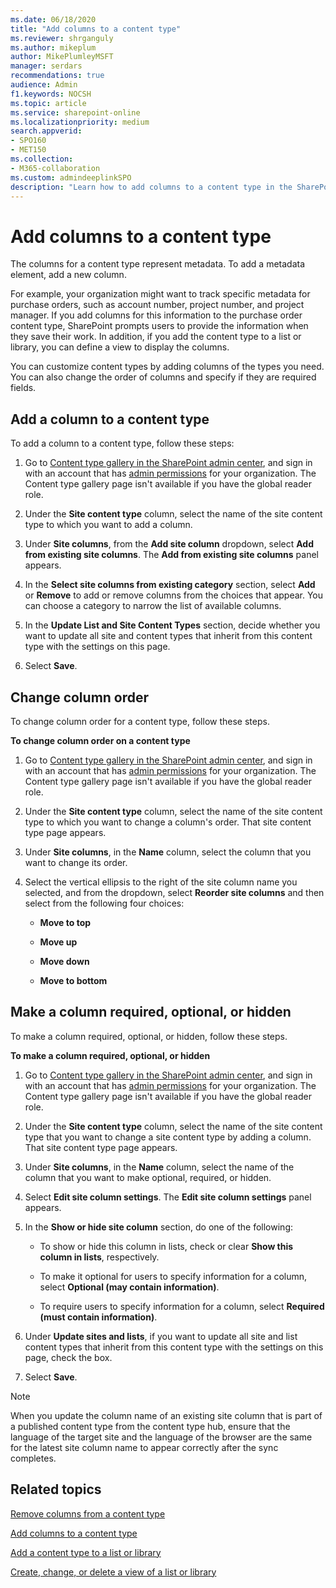 ```yaml
---
ms.date: 06/18/2020
title: "Add columns to a content type"
ms.reviewer: shrganguly
ms.author: mikeplum
author: MikePlumleyMSFT
manager: serdars
recommendations: true
audience: Admin
f1.keywords: NOCSH
ms.topic: article
ms.service: sharepoint-online
ms.localizationpriority: medium
search.appverid:
- SPO160
- MET150
ms.collection:  
- M365-collaboration
ms.custom: admindeeplinkSPO
description: "Learn how to add columns to a content type in the SharePoint admin center."
---
```


# Add columns to a content type

The columns for a content type represent metadata. To add a metadata element, add a new column.

For example, your organization might want to track specific metadata for purchase orders, such as account number, project number, and project manager. If you add columns for this information to the purchase order content type, SharePoint prompts users to provide the information when they save their work. In addition, if you add the content type to a list or library, you can define a view to display the columns.

You can customize content types by adding columns of the types you need. You can also change the order of columns and specify if they are required fields.

## Add a column to a content type

To add a column to a content type, follow these steps:

1. Go to <a href="https://go.microsoft.com/fwlink/?linkid=2185074" target="_blank">Content type gallery in the SharePoint admin center</a>, and sign in with an account that has [admin permissions](./sharepoint-admin-role.md) for your organization. The Content type gallery page isn't available if you have the global reader role. 

2. Under the **Site content type** column, select the name of the site content type to which you want to add a column.

3. Under **Site columns**, from the **Add site column** dropdown, select **Add from existing site columns**. The **Add from existing site columns** panel appears.

4. In the **Select site columns from existing category** section, select **Add** or **Remove** to add or remove columns from the choices that appear. You can choose a category to narrow the list of available columns.

5. In the **Update List and Site Content Types** section, decide whether you want to update all site and content types that inherit from this content type with the settings on this page.

6. Select **Save**.

## Change column order

To change column order for a content type, follow these steps.

**To change column order on a content type**

1. Go to <a href="https://go.microsoft.com/fwlink/?linkid=2185074" target="_blank">Content type gallery in the SharePoint admin center</a>, and sign in with an account that has [admin permissions](./sharepoint-admin-role.md) for your organization. The Content type gallery page isn't available if you have the global reader role. 

2. Under the **Site content type** column, select the name of the site content type to which you want to change a column's order. That site content type page appears.

3. Under **Site columns**, in the **Name** column, select the column that you want to change its order.

4. Select the vertical ellipsis to the right of the site column name you selected, and from the dropdown, select **Reorder site columns** and then select from the following four choices:

    - **Move to top**

    - **Move up**

    - **Move down**

    - **Move to bottom**

## Make a column required, optional, or hidden

To make a column required, optional, or hidden, follow these steps.

**To make a column required, optional, or hidden**

1. Go to <a href="https://go.microsoft.com/fwlink/?linkid=2185074" target="_blank">Content type gallery in the SharePoint admin center</a>, and sign in with an account that has [admin permissions](./sharepoint-admin-role.md) for your organization. The Content type gallery page isn't available if you have the global reader role. 

2. Under the **Site content type** column, select the name of the site content type that you want to change a site content type by adding a column. That site content type page appears.

3. Under **Site columns**, in the **Name** column, select the name of the column that you want to make optional, required, or hidden.

4. Select **Edit site column settings**. The **Edit site column settings** panel appears.

5. In the **Show or hide site column** section, do one of the following:

    - To show or hide this column in lists, check or clear **Show this column in lists**, respectively.

    - To make it optional for users to specify information for a column, select **Optional (may contain information)**.

    - To require users to specify information for a column, select **Required (must contain information)**.
    
6. Under **Update sites and lists**, if you want to update all site and list content types that inherit from this content type with the settings on this page, check the box.

7. Select **Save**.

> [!NOTE]
>  When you update the column name of an existing site column that is part of a published content type from the content type hub, ensure that the language of the target site and the language of the browser are the same for the latest site column name to appear correctly after the sync completes.

## Related topics

[Remove columns from a content type](remove-columns-content-type.md)

[Add columns to a content type](https://support.microsoft.com/office/1806e29e-8bcd-4058-b0e7-3aac40a3ae9a)

[Add a content type to a list or library](https://support.microsoft.com/office/917366ae-f7a2-47ad-87a5-9689a1884e60)

[Create, change, or delete a view of a list or library](https://support.microsoft.com/office/27ae65b8-bc5b-4949-b29b-4ee87144a9c9)

